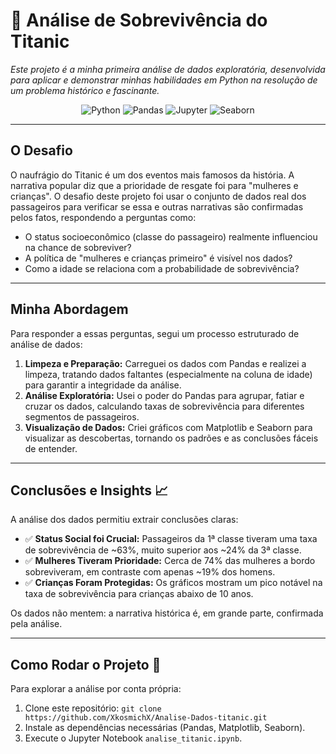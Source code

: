 # 🚢 Análise de Sobrevivência do Titanic


*Este projeto é a minha primeira análise de dados exploratória, desenvolvida para aplicar e demonstrar minhas habilidades em Python na resolução de um problema histórico e fascinante.*

<div align="center">
  <img src="https://img.shields.io/badge/Python-3776AB?style=for-the-badge&logo=python&logoColor=white" alt="Python">
  <img src="https://img.shields.io/badge/Pandas-2C2D72?style=for-the-badge&logo=pandas&logoColor=white" alt="Pandas">
  <img src="https://img.shields.io/badge/Jupyter-F37626?style=for-the-badge&logo=Jupyter&logoColor=white" alt="Jupyter">
  <img src="https://img.shields.io/badge/Seaborn-882255?style=for-the-badge&logo=seaborn&logoColor=white" alt="Seaborn">
</div>

---

## O Desafio 

O naufrágio do Titanic é um dos eventos mais famosos da história. A narrativa popular diz que a prioridade de resgate foi para "mulheres e crianças". O desafio deste projeto foi usar o conjunto de dados real dos passageiros para verificar se essa e outras narrativas são confirmadas pelos fatos, respondendo a perguntas como:

- O status socioeconômico (classe do passageiro) realmente influenciou na chance de sobreviver?
- A política de "mulheres e crianças primeiro" é visível nos dados?
- Como a idade se relaciona com a probabilidade de sobrevivência?

---

## Minha Abordagem 

Para responder a essas perguntas, segui um processo estruturado de análise de dados:

1.  **Limpeza e Preparação:** Carreguei os dados com Pandas e realizei a limpeza, tratando dados faltantes (especialmente na coluna de idade) para garantir a integridade da análise.
2.  **Análise Exploratória:** Usei o poder do Pandas para agrupar, fatiar e cruzar os dados, calculando taxas de sobrevivência para diferentes segmentos de passageiros.
3.  **Visualização de Dados:** Criei gráficos com Matplotlib e Seaborn para visualizar as descobertas, tornando os padrões e as conclusões fáceis de entender.

---

## Conclusões e Insights 📈

A análise dos dados permitiu extrair conclusões claras:

- ✅ **Status Social foi Crucial:** Passageiros da 1ª classe tiveram uma taxa de sobrevivência de ~63%, muito superior aos ~24% da 3ª classe.
- ✅ **Mulheres Tiveram Prioridade:** Cerca de 74% das mulheres a bordo sobreviveram, em contraste com apenas ~19% dos homens.
- ✅ **Crianças Foram Protegidas:** Os gráficos mostram um pico notável na taxa de sobrevivência para crianças abaixo de 10 anos.

Os dados não mentem: a narrativa histórica é, em grande parte, confirmada pela análise.

---

## Como Rodar o Projeto 🚀

Para explorar a análise por conta própria:

1.  Clone este repositório: `git clone https://github.com/XkosmichX/Analise-Dados-titanic.git`
2.  Instale as dependências necessárias (Pandas, Matplotlib, Seaborn).
3.  Execute o Jupyter Notebook `analise_titanic.ipynb`.
